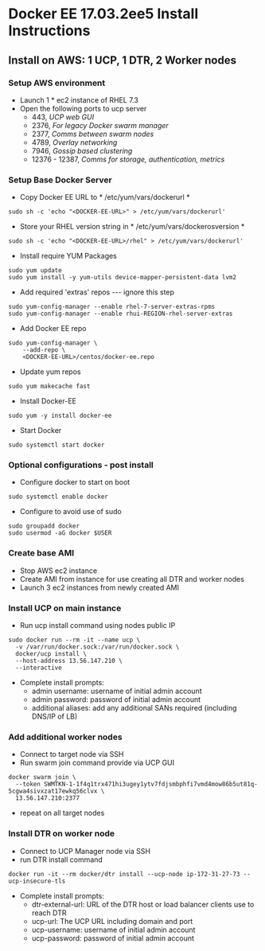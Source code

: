 # Docker EE 17.03.2ee5 Install Instructions

## Install on AWS: 1 UCP, 1 DTR, 2 Worker nodes

### Setup AWS environment
- Launch 1 * ec2 instance of RHEL 7.3
- Open the following ports to ucp server
  - 443,  *UCP web GUI*
  - 2376, *For legacy Docker swarm manager*
  - 2377, *Comms between swarm nodes*
  - 4789, *Overlay networking*
  - 7946, *Gossip based clustering*
  - 12376 - 12387, *Comms for storage, authentication, metrics*

### Setup Base Docker Server
- Copy Docker EE URL to * /etc/yum/vars/dockerurl *
```
sudo sh -c 'echo "<DOCKER-EE-URL>" > /etc/yum/vars/dockerurl'
```
- Store your RHEL version string in * /etc/yum/vars/dockerosversion *
```
sudo sh -c 'echo "<DOCKER-EE-URL>/rhel" > /etc/yum/vars/dockerurl'
```
- Install require YUM Packages
```
sudo yum update
sudo yum install -y yum-utils device-mapper-persistent-data lvm2
```
- Add required 'extras' repos --- ignore this step
```
sudo yum-config-manager --enable rhel-7-server-extras-rpms
sudo yum-config-manager --enable rhui-REGION-rhel-server-extras
```
- Add Docker EE repo
```
sudo yum-config-manager \
    --add-repo \
    <DOCKER-EE-URL>/centos/docker-ee.repo
```
- Update yum repos
```
sudo yum makecache fast
```
- Install Docker-EE
```
sudo yum -y install docker-ee
```
- Start Docker
```
sudo systemctl start docker
```

### Optional configurations - post install

- Configure docker to start on boot
```
sudo systemctl enable docker
```

- Configure to avoid use of sudo
```
sudo groupadd docker
sudo usermod -aG docker $USER
```

### Create base AMI

- Stop AWS ec2 instance
- Create AMI from instance for use creating all DTR and worker nodes
- Launch 3 ec2 instances from newly created AMI

### Install UCP on main instance
- Run ucp install command using nodes public IP
```
sudo docker run --rm -it --name ucp \
  -v /var/run/docker.sock:/var/run/docker.sock \
  docker/ucp install \
  --host-address 13.56.147.210 \
  --interactive
```
- Complete install prompts:
  - admin username: username of initial admin account
  - admin password: password of initial admin account
  - additional aliases: add any additional SANs required (including DNS/IP of LB)

### Add additional worker nodes
- Connect to target node via SSH
- Run swarm join command provide via UCP GUI
```
docker swarm join \
  --token SWMTKN-1-1f4q1trx471hi3ugey1ytv7fdjsmbphfi7vmd4mow86b5ut81q-5cgwa4sivxzat17ewkq56clvx \
  13.56.147.210:2377
```
- repeat on all target nodes

### Install DTR on worker node
- Connect to UCP Manager node via SSH
- run DTR install command
```
docker run -it --rm docker/dtr install --ucp-node ip-172-31-27-73 --ucp-insecure-tls
```
- Complete install prompts:
  - dtr-external-url: URL of the DTR host or load balancer clients use to reach DTR
  - ucp-url: The UCP URL including domain and port
  - ucp-username: username of initial admin account
  - ucp-password: password of initial admin account
